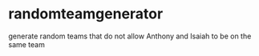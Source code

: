 # randomteamgenerator
generate random teams that do not allow Anthony and Isaiah to be on the same team
